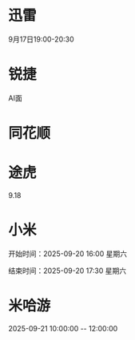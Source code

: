 
# 迅雷
9月17日19:00-20:30

# 锐捷
AI面

# 同花顺

# 途虎
9.18

# 小米
开始时间：2025-09-20 16:00 星期六

结束时间：2025-09-20 17:30 星期六

# 米哈游
2025-09-21 10:00:00 -- 12:00:00
<!--stackedit_data:
eyJoaXN0b3J5IjpbNDg4NjI1MTk1LC0yMjc4OTA4MCwxMTU2Mj
MxNjMzLDUyMjA1NTMyMywtMjAwNDQwNzMwMiwtMjE0MDkwNDE2
MywtNzM3MjYzNzY1LDEzNjgwMjM5MjEsNzE4ODE4NTk0LC0yMD
U1ODU4MjM1LDE1NTc2MzYyMzcsLTI1MDAyMTI2MSwyMDgzNTI3
MTksLTEyMzU1NTY2OTUsMTQwNzQwNTEwNSwxMzU3MjY0NDYyXX
0=
-->